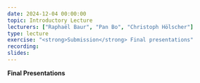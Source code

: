 ```yaml
---
date: 2024-12-04 00:00:00
topic: Introductory Lecture
lecturers: ["Raphaël Baur", "Pan Bo", "Christoph Hölscher"]
type: lecture
exercise: "<strong>Submission</strong> Final presentations"
recording:
slides:
---
```


**Final Presentations** 